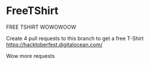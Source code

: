 # FreeTShirt
FREE TSHIRT WOWOWOOW


Create 4 pull requests to this branch to get a free T-Shirt
https://hacktoberfest.digitalocean.com/


Wow more requests
